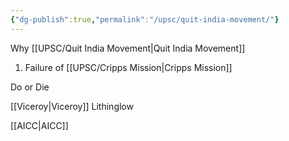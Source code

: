 ```yaml
---
{"dg-publish":true,"permalink":"/upsc/quit-india-movement/"}
---
```


Why [[UPSC/Quit India Movement\|Quit India Movement]] 
1. Failure of [[UPSC/Cripps Mission\|Cripps Mission]]

Do or Die

[[Viceroy\|Viceroy]] Lithinglow

[[AICC\|AICC]]
